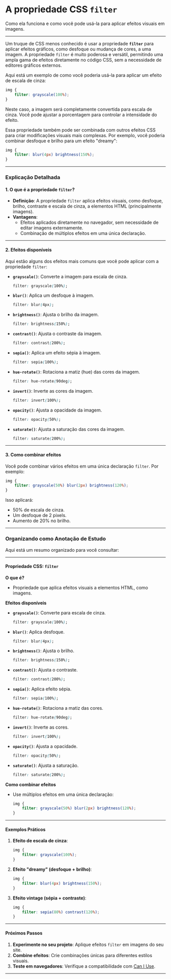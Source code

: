 # A propriedade CSS **`filter`** 

Como ela funciona e como você pode usá-la para aplicar efeitos visuais em imagens. 

---

Um truque de CSS menos conhecido é usar a propriedade **`filter`** para aplicar efeitos gráficos, como desfoque ou mudança de cores, a uma imagem. A propriedade `filter` é muito poderosa e versátil, permitindo uma ampla gama de efeitos diretamente no código CSS, sem a necessidade de editores gráficos externos.

Aqui está um exemplo de como você poderia usá-la para aplicar um efeito de escala de cinza:

```css
img {
    filter: grayscale(100%);
}
```

Neste caso, a imagem será completamente convertida para escala de cinza. Você pode ajustar a porcentagem para controlar a intensidade do efeito.

Essa propriedade também pode ser combinada com outros efeitos CSS para criar modificações visuais mais complexas. Por exemplo, você poderia combinar desfoque e brilho para um efeito "dreamy":

```css
img {
    filter: blur(4px) brightness(150%);
}
```

---

### **Explicação Detalhada**

#### **1. O que é a propriedade `filter`?**
- **Definição**: A propriedade `filter` aplica efeitos visuais, como desfoque, brilho, contraste e escala de cinza, a elementos HTML (principalmente imagens).
- **Vantagens**:
  - Efeitos aplicados diretamente no navegador, sem necessidade de editar imagens externamente.
  - Combinação de múltiplos efeitos em uma única declaração.

---

#### **2. Efeitos disponíveis**
Aqui estão alguns dos efeitos mais comuns que você pode aplicar com a propriedade `filter`:

- **`grayscale()`**: Converte a imagem para escala de cinza.
  ```css
  filter: grayscale(100%);
  ```

- **`blur()`**: Aplica um desfoque à imagem.
  ```css
  filter: blur(4px);
  ```

- **`brightness()`**: Ajusta o brilho da imagem.
  ```css
  filter: brightness(150%);
  ```

- **`contrast()`**: Ajusta o contraste da imagem.
  ```css
  filter: contrast(200%);
  ```

- **`sepia()`**: Aplica um efeito sépia à imagem.
  ```css
  filter: sepia(100%);
  ```

- **`hue-rotate()`**: Rotaciona a matiz (hue) das cores da imagem.
  ```css
  filter: hue-rotate(90deg);
  ```

- **`invert()`**: Inverte as cores da imagem.
  ```css
  filter: invert(100%);
  ```

- **`opacity()`**: Ajusta a opacidade da imagem.
  ```css
  filter: opacity(50%);
  ```

- **`saturate()`**: Ajusta a saturação das cores da imagem.
  ```css
  filter: saturate(200%);
  ```

---

#### **3. Como combinar efeitos**
Você pode combinar vários efeitos em uma única declaração `filter`. Por exemplo:

```css
img {
    filter: grayscale(50%) blur(2px) brightness(120%);
}
```

Isso aplicará:
- 50% de escala de cinza.
- Um desfoque de 2 pixels.
- Aumento de 20% no brilho.

---

### **Organizando como Anotação de Estudo**

Aqui está um resumo organizado para você consultar:

---

#### **Propriedade CSS: `filter`**

**O que é?**
- Propriedade que aplica efeitos visuais a elementos HTML, como imagens.

**Efeitos disponíveis**
- **`grayscale()`**: Converte para escala de cinza.
  ```css
  filter: grayscale(100%);
  ```
- **`blur()`**: Aplica desfoque.
  ```css
  filter: blur(4px);
  ```
- **`brightness()`**: Ajusta o brilho.
  ```css
  filter: brightness(150%);
  ```
- **`contrast()`**: Ajusta o contraste.
  ```css
  filter: contrast(200%);
  ```
- **`sepia()`**: Aplica efeito sépia.
  ```css
  filter: sepia(100%);
  ```
- **`hue-rotate()`**: Rotaciona a matiz das cores.
  ```css
  filter: hue-rotate(90deg);
  ```
- **`invert()`**: Inverte as cores.
  ```css
  filter: invert(100%);
  ```
- **`opacity()`**: Ajusta a opacidade.
  ```css
  filter: opacity(50%);
  ```
- **`saturate()`**: Ajusta a saturação.
  ```css
  filter: saturate(200%);
  ```

**Como combinar efeitos**
- Use múltiplos efeitos em uma única declaração:
  ```css
  img {
      filter: grayscale(50%) blur(2px) brightness(120%);
  }
  ```

---

#### **Exemplos Práticos**
1. **Efeito de escala de cinza**:
   ```css
   img {
       filter: grayscale(100%);
   }
   ```

2. **Efeito "dreamy" (desfoque + brilho)**:
   ```css
   img {
       filter: blur(4px) brightness(150%);
   }
   ```

3. **Efeito vintage (sépia + contraste)**:
   ```css
   img {
       filter: sepia(80%) contrast(120%);
   }
   ```

---

#### **Próximos Passos**
1. **Experimente no seu projeto**: Aplique efeitos `filter` em imagens do seu site.
2. **Combine efeitos**: Crie combinações únicas para diferentes estilos visuais.
3. **Teste em navegadores**: Verifique a compatibilidade com [Can I Use](https://caniuse.com/css-filters).

---

